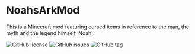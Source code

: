 # NoahsArkMod
This is a Minecraft mod featuring cursed items in reference to the man, the myth and the legend himself, Noah!

![GitHub license](https://img.shields.io/github/license/Morshok)
![GitHub issues](https://img.shields.io/github/issues/Morshok)
![GitHub tag](https://img.shields.io/github/v/tag/Morshok)
